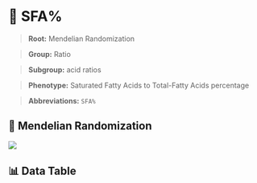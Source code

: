 # 🧪 SFA%

> **Root:** Mendelian Randomization

> **Group:** Ratio  

> **Subgroup:** acid ratios

> **Phenotype:** Saturated Fatty Acids to Total-Fatty Acids percentage  

> **Abbreviations:** `SFA%`

## 🧬 Mendelian Randomization  

<img src="/MR/Figures/Inverse/SFAbaifenhao.png"/>


## 📊 Data Table


<CsvTableMRI src="/public/MR/Data/Inverse/SFAbaifenhao.csv"/>
